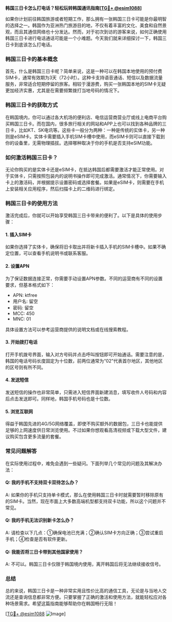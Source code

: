 **韩国三日卡怎么打电话？轻松玩转韩国通讯指南[[TG💪+ @esim1088](https://t.me/s/esim1088)]**

如果你计划前往韩国旅游或者短期工作，那么拥有一张韩国三日卡可能是你最明智的选择之一。韩国作为亚洲热门旅游目的地，不仅有着丰富的文化、美食和自然景观，而且其通信网络也十分发达。然而，对于初次到访的游客来说，如何正确使用韩国三日卡进行电话通话可能是一个小难题。今天我们就来详细探讨一下，韩国三日卡到底该怎么打电话。

### 韩国三日卡的基本概念

首先，什么是韩国三日卡呢？简单来说，这是一种可以在韩国本地使用的预付费SIM卡，通常有效期为3天（72小时）。这种卡支持语音通话、短信以及数据流量服务，非常适合短期停留的旅客。相较于漫游费，购买一张韩国本地的SIM卡无疑更加经济实惠，尤其是在需要频繁拨打当地号码的情况下。

### 韩国三日卡的获取方式

在韩国境内，你可以通过各大机场的便利店、电信运营商营业厅或线上电商平台购买韩国三日卡。而在国内，很多旅行相关的网站和APP上也可以找到各种品牌的三日卡，比如KT、SK电讯等。这些卡一般分为两种：一种是传统的实体卡，另一种则是eSIM卡。实体卡需要插入手机SIM卡槽中使用，而eSIM卡则可以直接下载到你的设备里，无需物理插拔。选择哪种取决于你的手机是否支持eSIM功能。

### 如何激活韩国三日卡？

无论你购买的是实体卡还是eSIM卡，在抵达韩国后都需要激活才能正常使用。对于实体卡，只需按照包装内的说明书操作即可完成激活。通常情况下，你需要输入卡上的激活码，并根据提示设置密码或选择套餐。如果是eSIM卡，则需要在手机上安装相关应用程序，然后扫描卡上的二维码进行绑定。

### 韩国三日卡的使用方法

激活完成后，你就可以开始享受韩国三日卡带来的便利了。以下是具体的使用步骤：

#### 1. 插入SIM卡
如果你选择了实体卡，确保将旧卡取出并将新卡插入手机的SIM卡槽中。如果不确定位置，可以查看手机说明书或联系客服。

#### 2. 设置APN
为了保证数据连接正常，你需要手动设置APN参数。不同的运营商有不同的设置要求，但基本格式如下：
- APN: ktfree
- 用户名: 留空
- 密码: 留空
- MCC: 450
- MNC: 01

具体设置方法可以参考运营商提供的说明文档或在线搜索教程。

#### 3. 开始拨打电话
打开手机拨号界面，输入对方号码并点击呼叫按钮即可开始通话。需要注意的是，韩国的电话号码长度固定为十位数，前两位通常为“02”代表首尔地区，其他地区的区号则有所不同。

#### 4. 发送短信
发送短信的操作也非常简单，只需进入短信界面新建消息，填写收件人号码和内容后点击发送即可。同样地，韩国手机号码也是十位数。

#### 5. 浏览互联网
得益于韩国先进的4G/5G网络覆盖，即使不购买额外的数据包，三日卡也能提供足够的上网速度供日常浏览使用。不过如果你想观看高清视频或下载大型文件，建议购买包含更多流量的套餐。

### 常见问题解答

在实际使用过程中，难免会遇到一些疑问。下面列举几个常见的问题及其解决办法：

#### Q: 我的手机不支持双卡双待怎么办？
A: 如果你的手机只支持单卡模式，那么在使用韩国三日卡时就需要暂时移除原有的SIM卡。当然，现在市面上大多数高端机型都支持双卡功能，所以这个问题并不常见。

#### Q: 我的手机无法识别新卡怎么办？
A: 请检查以下几点：①确保电池已充满；②确认SIM卡方向正确；③尝试重启手机；④检查是否有软件更新。

#### Q: 我能否将三日卡带到其他国家使用？
A: 不可以。韩国三日卡仅限于韩国境内使用，离开韩国后将无法继续接收信号。

### 总结

总的来说，韩国三日卡是一种非常实用且性价比高的通信工具，无论是与当地人交流还是查询信息都非常方便。只要掌握了正确的激活和使用方法，就能轻松应对各种场景需求。希望这篇指南能够帮助你在韩国畅行无阻！

[[TG💪+ @esim1088](https://t.me/s/esim1088) ![Image](https://i.postimg.cc/4NQfJmqS/Snipaste-2025-05-13-00-14-12.png)]